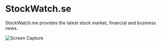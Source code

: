 # StockWatch.se

StockWatch.me provides the latest stock market, financial and business news.

![Screen Capture](https://user-images.githubusercontent.com/5221349/107845055-64bb5580-6de1-11eb-9cb3-e7cea68d1f5a.png)
